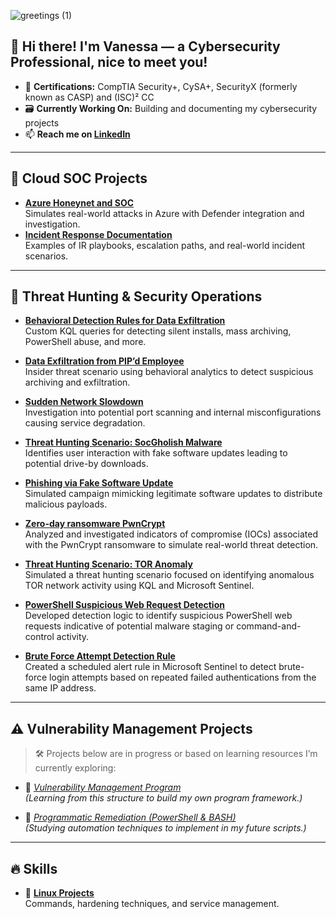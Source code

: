 ![greetings (1)](https://user-images.githubusercontent.com/109401839/212478916-224c7588-ae9d-41bf-ad0f-228ab2e0d110.gif)

## 👋 Hi there! I'm Vanessa — a Cybersecurity Professional, nice to meet you!

- 🥇 **Certifications:** CompTIA Security+, CySA+, SecurityX (formerly known as CASP) and (ISC)² CC  
- 🗃️ **Currently Working On:** Building and documenting my cybersecurity projects  
- 📫 **Reach me on [LinkedIn](https://www.linkedin.com/in/vanessamancia)**

---

## 🔐 Cloud SOC Projects

- **[Azure Honeynet and SOC](https://github.com/VanessaMancia/Azure-SOC-Honeynet)**  
  Simulates real-world attacks in Azure with Defender integration and investigation.
- **[Incident Response Documentation](https://github.com/VanessaMancia/Incident-Response-Documentation)**  
  Examples of IR playbooks, escalation paths, and real-world incident scenarios.

---

## 🚨 Threat Hunting & Security Operations

- **[Behavioral Detection Rules for Data Exfiltration](https://github.com/VanessaMancia/Behavioral-Detection-Rules-for-Data-Exfiltration)**  
  Custom KQL queries for detecting silent installs, mass archiving, PowerShell abuse, and more.

- **[Data Exfiltration from PIP’d Employee](https://github.com/VanessaMancia/Data-Exfiltration-from-PIP-d-Employee)**  
  Insider threat scenario using behavioral analytics to detect suspicious archiving and exfiltration.

- **[Sudden Network Slowdown](https://github.com/VanessaMancia/sudden-network-slowdown)**  
  Investigation into potential port scanning and internal misconfigurations causing service degradation.

- **[Threat Hunting Scenario: SocGholish Malware](https://github.com/VanessaMancia/threat-hunting-scenario-SocGholish)**  
  Identifies user interaction with fake software updates leading to potential drive-by downloads.

- **[Phishing via Fake Software Update](https://github.com/VanessaMancia/PhishingSoftwareUpdate)**  
  Simulated campaign mimicking legitimate software updates to distribute malicious payloads.

- **[Zero-day ransomware PwnCrypt](https://github.com/VanessaMancia/zero-day-Ransomware-PwnCrypt)**  
  Analyzed and investigated indicators of compromise (IOCs) associated with the PwnCrypt ransomware to simulate real-world threat detection.

- **[Threat Hunting Scenario: TOR Anomaly](https://github.com/VanessaMancia/threat-hunting-scenario-tor)**  
  Simulated a threat hunting scenario focused on identifying anomalous TOR network activity using KQL and Microsoft Sentinel.

- **[PowerShell Suspicious Web Request Detection](https://github.com/VanessaMancia/PowerShell-suspicious-web-request)**  
  Developed detection logic to identify suspicious PowerShell web requests indicative of potential malware staging or command-and-control activity.

- **[Brute Force Attempt Detection Rule](https://github.com/VanessaMancia/Create-Alert-Rule-Brute-Force-Attempt-Detection-)**  
  Created a scheduled alert rule in Microsoft Sentinel to detect brute-force login attempts based on repeated failed authentications from the same IP address.
  
---

## ⚠️ Vulnerability Management Projects

> 🛠️ Projects below are in progress or based on learning resources I’m currently exploring:

- 🧪 *[Vulnerability Management Program](https://github.com/joshcybertest/vulnerability-management-program)*  
  *(Learning from this structure to build my own program framework.)*

- 🧪 *[Programmatic Remediation (PowerShell & BASH)](https://github.com/joshcybertest/programmatic-vulnerability-remediations)*  
  *(Studying automation techniques to implement in my future scripts.)*

---

## 🔥 Skills

- 🐧 **[Linux Projects](https://github.com/VanessaMancia/Linux-)**  
  Commands, hardening techniques, and service management.
